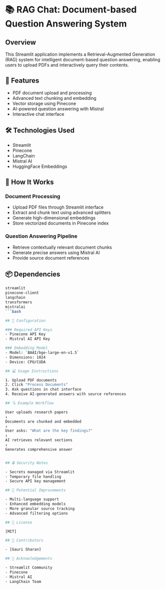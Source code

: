 # 📚 RAG Chat: Document-based Question Answering System

## Overview

This Streamlit application implements a Retrieval-Augmented Generation (RAG) system for intelligent document-based question answering, enabling users to upload PDFs and interactively query their contents.

## 🌟 Features

- PDF document upload and processing
- Advanced text chunking and embedding
- Vector storage using Pinecone
- AI-powered question answering with Mistral
- Interactive chat interface

## 🛠 Technologies Used

- Streamlit
- Pinecone
- LangChain
- Mistral AI
- HuggingFace Embeddings

## 🚀 How It Works

### Document Processing
- Upload PDF files through Streamlit interface
- Extract and chunk text using advanced splitters
- Generate high-dimensional embeddings
- Store vectorized documents in Pinecone index

### Question Answering Pipeline
- Retrieve contextually relevant document chunks
- Generate precise answers using Mistral AI
- Provide source document references

## 📦 Dependencies

```bash
streamlit
pinecone-client
langchain
transformers
mistralai
```bash

## 🔧 Configuration

### Required API Keys
- Pinecone API Key
- Mistral AI API Key

### Embedding Model
- Model: `BAAI/bge-large-en-v1.5`
- Dimensions: 1024
- Device: CPU/CUDA

## 💻 Usage Instructions

1. Upload PDF documents
2. Click "Process Documents"
3. Ask questions in chat interface
4. Receive AI-generated answers with source references

## 🔍 Example Workflow

User uploads research papers
↓
Documents are chunked and embedded
↓
User asks: "What are the key findings?"
↓
AI retrieves relevant sections
↓
Generates comprehensive answer


## 🔒 Security Notes

- Secrets managed via Streamlit
- Temporary file handling
- Secure API key management

## 🚧 Potential Improvements

- Multi-language support
- Enhanced embedding models
- More granular source tracking
- Advanced filtering options

## 📝 License

[MIT]

## 👥 Contributors

- [Gauri Sharan]

## 🙏 Acknowledgements

- Streamlit Community
- Pinecone
- Mistral AI
- LangChain Team
